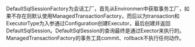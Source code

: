 DefaultSqlSessionFactory为会话工厂，首先从Environmen中获取事务工厂，如果不存在则默认使用ManagedTransactionFactory，而后以为transaction和ExecutorType为入参通过Configuration创建Executor，最后创建并返回DefaultSqlSession。DefaultSqlSession的查询最终是通过Exector来执行的。ManagedTransactionFactory的事务工具commit、rollback不执行任何动作。

